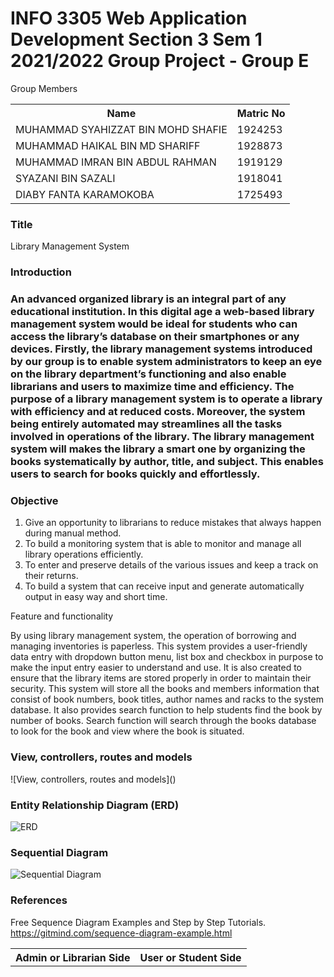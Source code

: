 # INFO 3305 Web Application Development Section 3 Sem 1 2021/2022 Group Project - Group E

Group Members
<table>
  <tr>
    <th>Name</th>
    <th>Matric No</th>
  </tr>
  <tr>
    <td>MUHAMMAD SYAHIZZAT BIN MOHD SHAFIE</td>
    <td>1924253</td>
  </tr>
  
  <tr>
    <td>MUHAMMAD HAIKAL BIN MD SHARIFF</td>
    <td>1928873</td>
  </tr>
  
  <tr>
    <td>MUHAMMAD IMRAN BIN ABDUL RAHMAN</td>
    <td>1919129</td>
  </tr>
  
  <tr>
    <td>SYAZANI BIN SAZALI</td>
    <td>1918041</td>
  </tr>
    
  <tr>
    <td>DIABY FANTA KARAMOKOBA</td>
    <td>1725493</td>
  </tr>
  
</table>

<h3>Title</h3>

Library Management System

<h3>Introduction<h3>

An advanced organized library is an integral part of any educational institution. In this digital age a web-based library management system would be ideal for students who can access the library’s database on their smartphones or any devices. 
Firstly, the library management systems introduced by our group is to enable system administrators to keep an eye on the library department’s functioning and also enable librarians and users to maximize time and efficiency. The purpose of a library management system is to operate a library with efficiency and at reduced costs. Moreover, the system being entirely automated may streamlines all the tasks involved in operations of the library. The library management system will makes the library a smart one by organizing the books systematically by author, title, and subject. This enables users to search for books quickly and effortlessly. 


<h3>Objective</h3>

<ol>
  <li>Give an opportunity to librarians to reduce mistakes that always happen during manual method.</li>
  <li>To build a monitoring system that is able to monitor and manage all library operations efficiently.</li>
  <li>To enter and preserve details of the various issues and keep a track on their returns.</li>
  <li>To build a system that can receive input and generate automatically output in easy way and short time.</li>
</ol>

Feature and functionality

By using library management system, the operation of borrowing and managing inventories is paperless. This system provides a user-friendly data entry with dropdown button menu, list box and checkbox in purpose to make the input entry easier to understand and use. It is also created to ensure that the library items are stored properly in order to maintain their security. This system will store all the books and members information that consist of book numbers, book titles, author names and racks to the system database. It also provides search function to help students find the book by number of books. Search function will search through the books database to look for the book and view where the book is situated.

<table>
  <tr>
    <th>Admin or Librarian Side</th>
    <th>User or Student Side</th>
    </tr>
    <tr>


<h3>View, controllers, routes and models</h3>
![View, controllers, routes and models]()

<h3>Entity Relationship Diagram (ERD)</h3>
  
![ERD](https://github.com/WebAppDev-Group-E/Project-Group-E/blob/4fc2a6831e10689d6a2b8aad9910fc35c9f67245/ERD.png) 

<h3>Sequential Diagram</h3>

![Sequential Diagram](https://github.com/WebAppDev-Group-E/Project-Group-E/blob/f56d52355be03920e2a054d6cc4672bafcb40686/Sequence%20Diagram.drawio.png)

  <h3>References</h3>
  
Free Sequence Diagram Examples and Step by Step Tutorials.
https://gitmind.com/sequence-diagram-example.html
